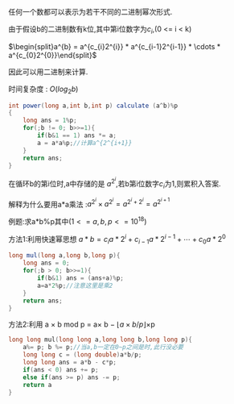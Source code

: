 任何一个数都可以表示为若干不同的二进制幂次形式.

由于假设b的二进制数有k位,其中第i位数字为$c_i$,(0 <= i < k)

$\begin{split}a^{b} = a^{c_{i}2^{i}} * a^{c_{i-1}2^{i-1}} * \cdots * a^{c_{0}2^{0}}\end{split}$

因此可以用二进制来计算.

时间复杂度 : $O(log_{2}b)$

```java
int power(long a,int b,int p) calculate (a^b)%p
{
    long ans = 1%p;
    for(;b != 0; b>>=1){
        if(b&1 == 1) ans *= a;
        a = a*a%p;//计算a^{2^{i+1}}
    }
    return ans;
}
```

在循环b的第i位时,a中存储的是 $a^{2^{i}}$,若b第i位数字$c_i$为1,则累积入答案.

解释为什么要用a*a乘法 :$a^{2^i}\times a^{2^i} = a^{2^i + 2^i} = a^{2^{i+1}}$



例题:求a*b%p其中$(1 <= a,b,p <= 10^{18})$

方法1:利用快速幂思想 $a*b =  c_{i}a*{2^{i}} + c_{i-1}a*{2^{i-1}} + \cdots + c_{0}a*{2^{0}}$

```java
long mul(long a,long b,long p){
    long ans = 0;
    for(;b > 0; b>>=1){
        if(b&1) ans = (ans+a)%p;
        a=a*2%p;//注意这里是乘2
    }
    return ans;
}
```

方法2:利用 a $\times$ b mod p = a$\times$ b $-$ $\lfloor a \times b/p \rfloor$$\times$p

```c++
long long mul(long long a,long long b,long long p){
    a%= p; b %= p;//当a,b一定在0~p之间是时,此行没必要
    long long c = (long double)a*b/p;
    long long ans = a*b - c*p;
    if(ans < 0) ans += p;
    else if(ans >= p) ans -= p;
    return a
}
```

